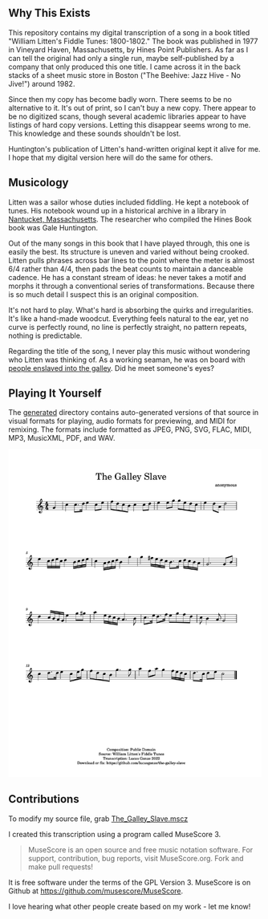 ## Why This Exists

This repository contains my digital transcription of a song in a book titled "William Litten's Fiddle Tunes: 1800-1802." The book was published in 1977 in Vineyard Haven, Massachusetts, by Hines Point Publishers. As far as I can tell the original had only a single run, maybe self-published by a company that only produced this one title. I came across it in the back stacks of a sheet music store in Boston ("The Beehive: Jazz Hive - No Jive!") around 1982. 

Since then my copy has become badly worn. There seems to be no alternative to it. It's out of print, so I can't buy a new copy. There appear to be no digitized scans, though several academic libraries appear to have listings of hard copy versions. Letting this disappear seems wrong to me. This knowledge and these sounds shouldn't be lost. 

Huntington's publication of Litten's hand-written original kept it alive for me. I hope that my digital version here will do the same for others. 

## Musicology

Litten was a sailor whose duties included fiddling. He kept a notebook of tunes. His notebook wound up in a historical archive in a library in [Nantucket, Massachusetts](https://en.wikipedia.org/wiki/Nantucket#The_whaling_industry). The researcher who compiled the Hines Book book was Gale Huntington.

Out of the many songs in this book that I have played through, this one is easily the best. Its structure is uneven and varied without being crooked. Litten pulls phrases across bar lines to the point where the meter is almost 6/4 rather than 4/4, then pads the beat counts to maintain a danceable cadence. He has a constant stream of ideas: he never takes a motif and morphs it through a conventional series of transformations. Because there is so much detail I suspect this is an original composition. 

It's not hard to play. What's hard is absorbing the quirks and irregularities. It's like a hand-made woodcut. Everything feels natural to the ear, yet no curve is perfectly round, no line is perfectly straight, no pattern repeats, nothing is predictable.

Regarding the title of the song, I never play this music without wondering who Litten was thinking of. As a working seaman, he was on board with [people enslaved into the galley](https://en.wikipedia.org/wiki/Galley_slave). Did he meet someone's eyes?

## Playing It Yourself

The [generated](generated) directory contains auto-generated versions of that source in visual formats for playing, audio formats for previewing, and MIDI for remixing. The formats include formatted as JPEG, PNG, SVG, FLAC, MIDI, MP3, MusicXML, PDF, and WAV. 

![](generated/The_Galley_Slave-1.jpg)

## Contributions

To modify my source file, grab [The_Galley_Slave.mscz](The_Galley_Slave.mscz)

I created this transcription using a program called MuseScore 3. 

> MuseScore is an open source and free music notation software. For support, contribution, bug reports, visit MuseScore.org. Fork and make pull requests! 

It is free software under the terms of the GPL Version 3. MuseScore is on Github at https://github.com/musescore/MuseScore.

I love hearing what other people create based on my work - let me know!

